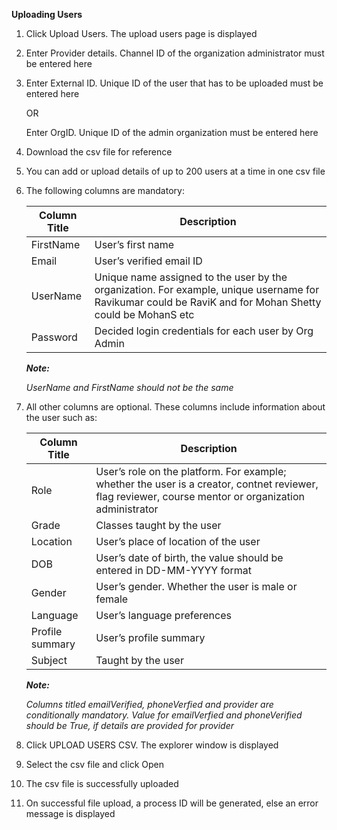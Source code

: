**Uploading Users**

1. Click Upload Users. The upload users page is displayed
2. Enter Provider details. Channel ID of the organization administrator must be entered here
3. Enter External ID. Unique ID of the user that has to be uploaded must be entered here
    
    OR
    
    Enter OrgID. Unique ID of the admin organization must be entered here
    
4. Download the csv file for reference
5. You can add or upload details of up to 200 users at a time in one csv file
6. The following columns are mandatory:
	
    Column Title	| Description
    --------------------|-------------
    FirstName	| User’s first name
    Email	| User’s verified email ID
    UserName	| Unique name assigned to the user by the organization. For example, unique username for Ravikumar could be RaviK and for Mohan Shetty could be MohanS etc
    Password	| Decided login credentials for each user by Org Admin

	***Note:***
	
	*UserName and FirstName should not be the same*

7. All other columns are optional. These columns include information about the user such as:

	Column Title	| Description
    --------------------|-------------
    Role	| User’s role on the platform. For example; whether the user is a creator, contnet reviewer, flag reviewer, course mentor or organization administrator
    Grade	| Classes taught by the user
    Location	| User’s place of location of the user
    DOB	| User’s date of birth, the value should be entered in DD-MM-YYYY format
    Gender	| User’s gender. Whether the user is male or female
    Language	| User’s language preferences
    Profile summary	| User’s profile summary
    Subject	| Taught by the user
    
	***Note:***
	
	*Columns titled emailVerified, phoneVerfied and provider are conditionally mandatory. Value for emailVerfied and phoneVerified should be True, if details are provided for provider*

8. Click UPLOAD USERS CSV. The explorer window is displayed
9. Select the csv file and click Open
10. The csv file is successfully uploaded
11. On successful file upload, a process ID will be generated, else an error message is displayed
